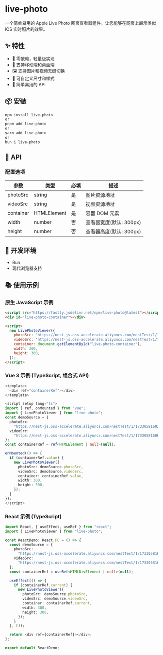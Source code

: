 # live-photo

一个简单易用的 Apple Live Photo 网页查看器组件。让您能够在网页上展示类似 iOS 实时照片的效果。

## ✨ 特性

- 🎯 零依赖，轻量级实现
- 📱 支持移动端和桌面端
- 🖼️ 支持图片和视频无缝切换
- 🎨 可自定义尺寸和样式
- 🚀 简单易用的 API

## 📦 安装

```bash
npm install live-photo
or
pnpm add live-photo
or
yarn add live-photo
or
bun i live-photo
```

## 📖 API

### 配置选项

| 参数      | 类型        | 必填 | 描述                    |
| --------- | ----------- | ---- | ----------------------- |
| photoSrc  | string      | 是   | 图片资源地址            |
| videoSrc  | string      | 是   | 视频资源地址            |
| container | HTMLElement | 是   | 容器 DOM 元素           |
| width     | number      | 否   | 查看器宽度(默认: 300px) |
| height    | number      | 否   | 查看器高度(默认: 300px) |

## 🔧 开发环境

- Bun
- 现代浏览器支持

## 📚 使用示例

### 原生 JavaScript 示例

```html
<script src="https://fastly.jsdelivr.net/npm/live-photo@latest"></script>
<div id="live-photo-container"></div>

<script>
  new LivePhotoViewer({
    photoSrc: "https://nest-js.oss-accelerate.aliyuncs.com/nestTest/1/1733058160256.JPEG",
    videoSrc: "https://nest-js.oss-accelerate.aliyuncs.com/nestTest/1/1733058160657.MOV",
    container: document.getElementById("live-photo-container"),
    width: 300,
    height: 300,
  });
</script>
```

### Vue 3 示例 (TypeScript, 组合式 API)

```typescript
<template>
  <div ref="containerRef"></div>
</template>

<script setup lang="ts">
import { ref, onMounted } from "vue";
import { LivePhotoViewer } from "live-photo";
const demoSource = {
  photoSrc:
    "https://nest-js.oss-accelerate.aliyuncs.com/nestTest/1/1733058160256.JPEG",
  videoSrc:
    "https://nest-js.oss-accelerate.aliyuncs.com/nestTest/1/1733058160657.MOV",
};
const containerRef = ref<HTMLElement | null>(null);

onMounted(() => {
  if (containerRef.value) {
    new LivePhotoViewer({
      photoSrc: demoSource.photoSrc,
      videoSrc: demoSource.videoSrc,
      container: containerRef.value,
      width: 300,
      height: 300,
    });
  }
});
</script>

```

### React 示例 (TypeScript)

```typescript
import React, { useEffect, useRef } from "react";
import { LivePhotoViewer } from "live-photo";

const ReactDemo: React.FC = () => {
  const demoSource = {
    photoSrc:
      "https://nest-js.oss-accelerate.aliyuncs.com/nestTest/1/1733058160256.JPEG",
    videoSrc:
      "https://nest-js.oss-accelerate.aliyuncs.com/nestTest/1/1733058160657.MOV",
  };
  const containerRef = useRef<HTMLDivElement | null>(null);

  useEffect(() => {
    if (containerRef.current) {
      new LivePhotoViewer({
        photoSrc: demoSource.photoSrc,
        videoSrc: demoSource.videoSrc,
        container: containerRef.current,
        width: 300,
        height: 300,
      });
    }
  }, []);

  return <div ref={containerRef}></div>;
};

export default ReactDemo;
```


